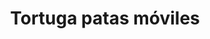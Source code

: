 ---
title: Tortuga patas móviles
date: 
draft: false

# descripcion
description : Tortuga patas móviles

materials: Plata 925

color: Plateado

dimensions: 1,5cm x 2cm

code: 02-14-0209

type: "Dijes"

categories: []

price: $2.780,00

# Images
# first image will be shown in the product page
images:
  # - image: "images/path_to_image"
  # La ubicacion de las imagenes es imagenes/Dijes/Dijes.Plata/02-14-0209-tortuga-patas-moviles
  - image: "./images/dijes/plata/02-14-0209-tortuga-patas-moviles.JPG"
---